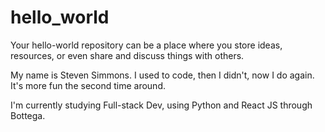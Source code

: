 # hello_world
Your hello-world repository can be a place where you store ideas, resources, or even share and discuss things with others.

My name is Steven Simmons. I used to code, then I didn't, now I do again. It's more fun the second time around.

I'm currently studying Full-stack Dev, using Python and React JS through Bottega.
